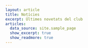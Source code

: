 ```yaml
---
layout: article
title: Notícies
excerpt: Últimes novetats del club
articles:
  data_source: site.sample_page
  show_excerpt: true
  show_readmore: true
---
```

